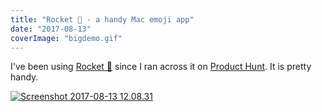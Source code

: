 ```yaml
---
title: "Rocket 🚀 - a handy Mac emoji app"
date: "2017-08-13"
coverImage: "bigdemo.gif"
---
```


I've been using [Rocket 🚀](http://matthewpalmer.net/rocket/) since I ran across it on [Product Hunt](https://www.producthunt.com/posts/rocket). It is pretty handy.

[![Screenshot 2017-08-13 12.08.31](https://gilcreque.files.wordpress.com/2017/08/screenshot-2017-08-13-12-08-31.png)](http://matthewpalmer.net/rocket/)
